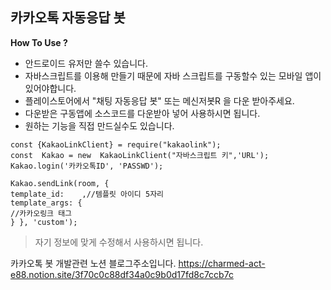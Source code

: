 ## **카카오톡 자동응답 봇**

**How To Use ?**

- 안드로이드 유저만 쓸수 있습니다.
- 자바스크립트를 이용해 만들기 때문에
자바 스크립트를 구동할수 있는 모바일 앱이 있어야합니다. 
- 플레이스토어에서 "채팅 자동응답 봇"
또는 메신저봇R 을 다운 받아주세요.
- 다운받은 구동앱에 소스코드를 다운받아 넣어 사용하시면 됩니다. 
- 원하는 기능을 직접 만드실수도 있습니다.

``` 
const {KakaoLinkClient} = require("kakaolink");
const  Kakao = new  KakaoLinkClient("자바스크립트 키",'URL');
Kakao.login('카카오톡ID', 'PASSWD');

Kakao.sendLink(room, {
template_id:    ,//템플릿 아이디 5자리
template_args: {
//카카오링크 태그
} }, 'custom');
```

> 자기 정보에 맞게 수정해서 사용하시면 됩니다.



카카오톡 봇 개발관련 노션 블로그주소입니다.
https://charmed-act-e88.notion.site/3f70c0c88df34a0c9b0d17fd8c7ccb7c
